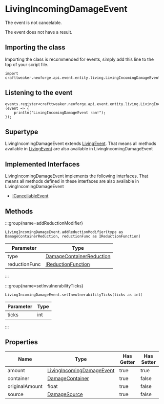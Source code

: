 # LivingIncomingDamageEvent

The event is not cancelable.

The event does not have a result.

## Importing the class

Importing the class is recommended for events, simply add this line to the top of your script file.
```zenscript
import crafttweaker.neoforge.api.event.entity.living.LivingIncomingDamageEvent;
```


## Listening to the event

```zenscript
events.register<crafttweaker.neoforge.api.event.entity.living.LivingIncomingDamageEvent>(event => {
    println("LivingIncomingDamageEvent ran!");
});
```


## Supertype

LivingIncomingDamageEvent extends [LivingEvent](/neoforge/api/event/entity/living/LivingEvent). That means all methods available in [LivingEvent](/neoforge/api/event/entity/living/LivingEvent) are also available in LivingIncomingDamageEvent

## Implemented Interfaces
LivingIncomingDamageEvent implements the following interfaces. That means all methods defined in these interfaces are also available in LivingIncomingDamageEvent

- [ICancellableEvent](/neoforge/api/event/ICancellableEvent)

## Methods

:::group{name=addReductionModifier}

```zenscript
LivingIncomingDamageEvent.addReductionModifier(type as DamageContainerReduction, reductionFunc as IReductionFunction)
```

|   Parameter   |                                      Type                                       |
|---------------|---------------------------------------------------------------------------------|
| type          | [DamageContainerReduction](/neoforge/api/world/damage/DamageContainerReduction) |
| reductionFunc | [IReductionFunction](/neoforge/api/world/damage/IReductionFunction)             |


:::

:::group{name=setInvulnerabilityTicks}

```zenscript
LivingIncomingDamageEvent.setInvulnerabilityTicks(ticks as int)
```

| Parameter | Type |
|-----------|------|
| ticks     | int  |


:::


## Properties

|      Name      |                                           Type                                           | Has Getter | Has Setter |
|----------------|------------------------------------------------------------------------------------------|------------|------------|
| amount         | [LivingIncomingDamageEvent](/neoforge/api/event/entity/living/LivingIncomingDamageEvent) | true       | true       |
| container      | [DamageContainer](/neoforge/api/world/damage/DamageContainer)                            | true       | false      |
| originalAmount | float                                                                                    | true       | false      |
| source         | [DamageSource](/vanilla/api/world/damage/DamageSource)                                   | true       | false      |

